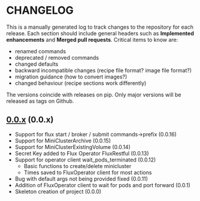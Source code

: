 # CHANGELOG

This is a manually generated log to track changes to the repository for each release.
Each section should include general headers such as **Implemented enhancements**
and **Merged pull requests**. Critical items to know are:

 - renamed commands
 - deprecated / removed commands
 - changed defaults
 - backward incompatible changes (recipe file format? image file format?)
 - migration guidance (how to convert images?)
 - changed behaviour (recipe sections work differently)

The versions coincide with releases on pip. Only major versions will be released as tags on Github.

## [0.0.x](https://github.com/flux-framework/flux-operator/tree/main/sdk/python/v2alpha1) (0.0.x)
 - Support for flux start / broker / submit commands->prefix (0.0.16)
 - Support for MiniClusterArchive (0.0.15)
 - Support for MiniClusterExistingVolume (0.0.14)
 - Secret Key added to Flux Operator FluxRestful (0.0.13)
 - Support for operator client wait_pods_terminated (0.0.12)
   - Basic functions to create/delete minicluster
   - Times saved to FluxOperator client for most actions
 - Bug with default args not being provided fixed (0.0.11)
 - Addition of FluxOperator client to wait for pods and port forward (0.0.1)
 - Skeleton creation of project (0.0.0)
